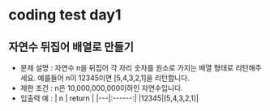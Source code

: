 # coding test day1

## 자연수 뒤집어 배열로 만들기

- 문제 설명 :
  자연수 n을 뒤집어 각 자리 숫자를 원소로 가지는 배열 형태로 리턴해주세요. 예를들어 n이 12345이면 [5,4,3,2,1]을 리턴합니다.
- 제한 조건 :
  n은 10,000,000,000이하인 자연수입니다.
- 입출력 예 :
  | n | return |
  |---|:------:|
  |12345|[5,4,3,2,1]|

